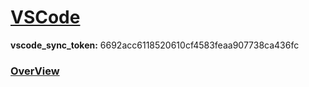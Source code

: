 # [VSCode](https://code.visualstudio.com/docs)
**vscode_sync_token:** 6692acc6118520610cf4583feaa907738ca436fc 
### [OverView](https://code.visualstudio.com/docs)
